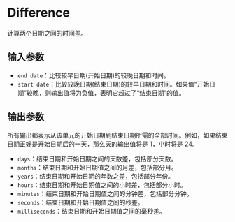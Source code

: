 # Difference

计算两个日期之间的时间差。

## 输入参数

- `end date`：比较较早日期(开始日期)的较晚日期和时间。
- `start date`：比较较晚日期(结束日期)的较早日期和时间。如果值“开始日期”较晚，则输出值将为负值，表明它超过了“结束日期”的值。

## 输出参数

所有输出都表示从该单元的开始日期到结束日期所需的全部时间。例如，如果结束日期正好是开始日期后的一天，那么天的输出值将是 1，小时将是 24。

- `days`：结束日期和开始日期之间的天数差，包括部分天数。
- `months`：结束日期和开始日期值之间的月差，包括部分月。
- `years`：结束日期和开始日期的年数之差，包括部分年份。
- `hours`：结束日期和开始日期值之间的小时差，包括部分小时。
- `minutes`：结束日期和开始日期值之间的分钟差，包括部分分钟。
- `seconds`：结束日期和开始日期值之间的秒差。
- `milliseconds`：结束日期和开始日期值之间的毫秒差。
